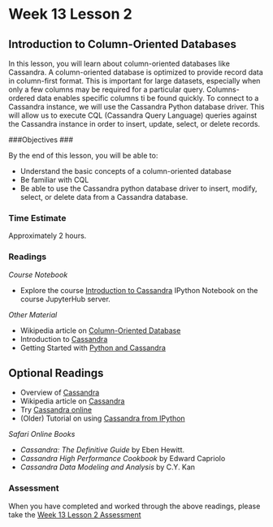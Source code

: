 # Week 13 Lesson 2 #
## Introduction to Column-Oriented Databases ##

In this lesson, you will learn about column-oriented databases like
Cassandra. A column-oriented database is optimized to provide record data
in column-first format. This is important for large datasets, especially
when only a few columns may be required for a particular query.
Columns-ordered data enables specific columns ti be found quickly. To
connect to a Cassandra instance, we will use the Cassandra Python
database driver. This will allow us to execute CQL (Cassandra Query
Language) queries against the Cassandra instance in order to insert,
update, select, or delete records.

###Objectives ###

By the end of this lesson, you will be able to:

- Understand the basic concepts of a column-oriented database
- Be familiar with CQL
- Be able to use the Cassandra python database driver to insert, modify,
select, or delete data from a Cassandra database.

### Time Estimate ###

Approximately 2 hours.

### Readings ####

_Course Notebook_

- Explore the course [Introduction to Cassandra][l2nb]
IPython Notebook on the course JupyterHub server.

_Other Material_

- Wikipedia article on [Column-Oriented Database][wcdb]
- Introduction to [Cassandra][ic]
- Getting Started with [Python and Cassandra][gsc]

## Optional Readings ##

- Overview of [Cassandra][oc]
- Wikipedia article on [Cassandra][wc]
- Try [Cassandra online][tco]
- (Older) Tutorial on using [Cassandra from IPython][c4ip]

_Safari Online Books_

- _Cassandra: The Definitive Guide_ by Eben Hewitt.
- _Cassandra High Performance Cookbook_ by Edward Capriolo
- _Cassandra Data Modeling and Analysis_ by C.Y. Kan

### Assessment ###

When you have completed and worked through the above readings, please take the [Week 13 Lesson 2 Assessment][la]

[l2nb]: notebooks/intro2cassandra.ipynb
[la]: https://learn.illinois.edu/mod/quiz/view.php?id=1325374

[tco]: http://www.planetcassandra.org/try-cassandra/
[ic]: https://academy.datastax.com/resources/brief-introduction-apache-cassandra
[oc]: https://www.pythian.com/wp-content/uploads/2015/07/Pythian-Introduction-to-Cassandra-eBook-2015.pdf
[wc]: https://en.wikipedia.org/wiki/Apache_Cassandra
[wcdb]: https://en.wikipedia.org/wiki/Column-oriented_DBMS
[gsc]: https://datastax.github.io/python-driver/getting_started.html
[c4ip]: https://github.com/rustyrazorblade/python-presentation
